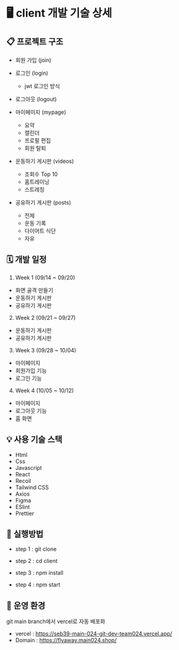 # 🖥 client 개발 기술 상세

## 📋 프로젝트 구조

- 회원 가입 (join)

- 로그인 (login)

  - jwt 로그인 방식

- 로그아웃 (logout)

- 마이페이지 (mypage)

  - 요약
  - 캘린더
  - 프로필 편집
  - 회원 탈퇴

- 운동하기 게시판 (videos)

  - 조회수 Top 10
  - 홈트레이닝
  - 스트레칭

- 공유하기 게시판 (posts)

  - 전체
  - 운동 기록
  - 다이어트 식단
  - 자유

## 🗓 개발 일정

1.  Week 1 (09/14 ~ 09/20)

- 화면 골격 만들기
- 운동하기 게시판
- 공유하기 게시판

2.  Week 2 (09/21 ~ 09/27)

- 운동하기 게시판
- 공유하기 게시판

3.  Week 3 (09/28 ~ 10/04)

- 마이페이지
- 회원가입 기능
- 로그인 기능

4.  Week 4 (10/05 ~ 10/12)

- 마이페이지
- 로그아웃 기능
- 홈 화면

## 💡 사용 기술 스택

- Html
- Css
- Javascript
- React
- Recoil
- Tailwind CSS
- Axios
- Figma
- ESlint
- Prettier

## 📂 실행방법

- step 1 : git clone

- step 2 : cd client

- step 3 : npm install

- step 4 : npm start

## 🪩 운영 환경

git main branch에서 vercel로 자동 배포화

- vercel : https://seb39-main-024-git-dev-team024.vercel.app/
- Domain : https://flyaway.main024.shop/
